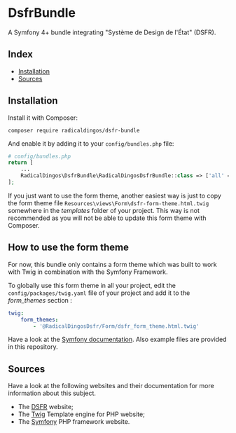 # DsfrBundle
A Symfony 4+ bundle integrating "Système de Design de l'État" (DSFR).

## Index
 * [Installation](#installation)
 * [Sources](#sources)

## Installation

Install it with Composer:
```
composer require radicaldingos/dsfr-bundle
```

And enable it by adding it to your `config/bundles.php` file:

```php
# config/bundles.php
return [
    ...
    RadicalDingos\DsfrBundle\RadicalDingosDsfrBundle::class => ['all' => true],
];
```

If you just want to use the form theme, another easiest way is just to copy the form theme file `Resources\views\Form\dsfr-form-theme.html.twig` somewhere in the *templates* folder of your project. This way is not recommended as you will not be able to update this form theme with Composer.


## How to use the form theme

For now, this bundle only contains a form theme which was built to work with Twig in combination with the Symfony Framework.

To globally use this form theme in all your project, edit the `config/packages/twig.yaml` file of your project and add it to the *form_themes* section :
```yaml
twig:
    form_themes:
        - '@RadicalDingosDsfr/Form/dsfr_form_theme.html.twig'
```

Have a look at the [Symfony documentation](https://symfony.com/doc/current/form/form_customization.html#making-application-wide-customizations). Also example files are provided in this repository.


## Sources

Have a look at the following websites and their documentation for more information about this subject.

 * The [DSFR](https://www.systeme-de-design.gouv.fr/) website;
 * The [Twig](http://twig.sensiolabs.org/) Template engine for PHP website;
 * The [Symfony](http://symfony.com/) PHP framework website.
